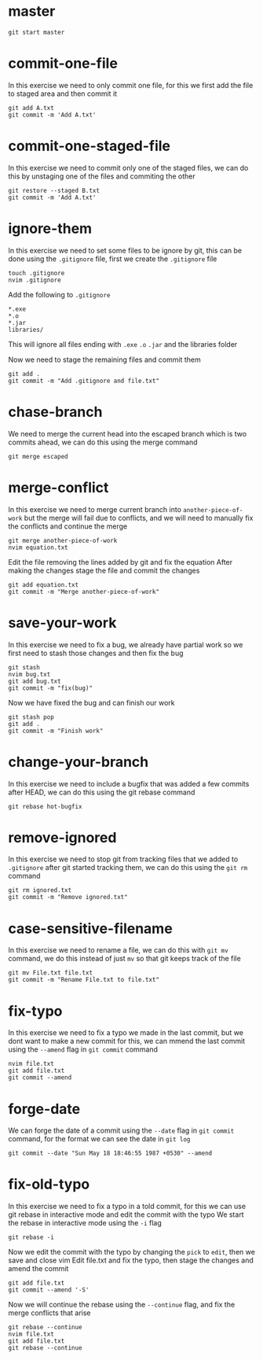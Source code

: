 # master

```
git start master
```

# commit-one-file

In this exercise we need to only commit one file, for this we first add the file to staged area and then commit it

```
git add A.txt
git commit -m 'Add A.txt'
```

# commit-one-staged-file

In this exercise we need to commit only one of the staged files, we can do this by unstaging one of the files and commiting the other

```
git restore --staged B.txt
git commit -m 'Add A.txt'
```

# ignore-them

In this exercise we need to set some files to be ignore by git, this can be done using the `.gitignore` file, first we create the `.gitignore` file

```
touch .gitignore
nvim .gitignore
```

Add the following to `.gitignore`

```
*.exe
*.o
*.jar
libraries/
```

This will ignore all files ending with `.exe` `.o` `.jar` and the libraries folder

Now we need to stage the remaining files and commit them
```
git add .
git commit -m "Add .gitignore and file.txt"
```

# chase-branch

We need to merge the current head into the escaped branch which is two commits ahead, we can do this using the merge command

```
git merge escaped
```

# merge-conflict

In this exercise we need to merge current branch into `another-piece-of-work` but the merge will fail due to conflicts, and we will need to manually fix the conflicts and continue the merge

```
git merge another-piece-of-work
nvim equation.txt
```

Edit the file removing the lines added by git and fix the equation
After making the changes stage the file and commit the changes

```
git add equation.txt
git commit -m "Merge another-piece-of-work"
```

# save-your-work

In this exercise we need to fix a bug, we already have partial work so we first need to stash those changes and then fix the bug 

```
git stash
nvim bug.txt
git add bug.txt
git commit -m "fix(bug)"
```

Now we have fixed the bug and can finish our work

```
git stash pop
git add .
git commit -m "Finish work"
```

# change-your-branch

In this exercise we need to include a bugfix that was added a few commits after HEAD, we can do this using the git rebase command

```
git rebase hot-bugfix
```

# remove-ignored

In this exercise we need to stop git from tracking files that we added to `.gitignore` after git started tracking them, we can do this using the `git rm` command 

```
git rm ignored.txt
git commit -m "Remove ignored.txt"
```

# case-sensitive-filename

In this exercise we need to rename a file, we can do this with `git mv` command, we do this instead of just `mv` so that git keeps track of the file

```
git mv File.txt file.txt
git commit -m "Rename File.txt to file.txt"
```

# fix-typo

In this exercise we need to fix a typo we made in the last commit, but we dont want to make a new commit for this, we can mmend the last commit using the `--amend` flag in `git commit` command

```
nvim file.txt
git add file.txt
git commit --amend
```

# forge-date

We can forge the date of a commit using the `--date` flag in `git commit` command, for the format we can see the date in `git log`

```
git commit --date "Sun May 18 18:46:55 1987 +0530" --amend
```

# fix-old-typo

In this exercise we need to fix a typo in a told commit, for this we can use git rebase in interactive mode and edit the commit with the typo
We start the rebase in interactive mode using the `-i` flag

```
git rebase -i
```

Now we edit the commit with the typo by changing the `pick` to `edit`, then we save and close vim
Edit file.txt and fix the typo, then stage the changes and amend the commit

```
git add file.txt
git commit --amend '-S'
```

Now we will continue the rebase using the `--continue` flag, and fix the merge conflicts that arise

```
git rebase --continue
nvim file.txt
git add file.txt
git rebase --continue
```
